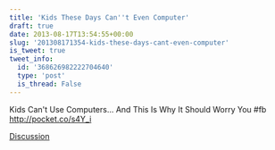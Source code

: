 ```yaml
---
title: 'Kids These Days Can''t Even Computer'
draft: true
date: 2013-08-17T13:54:55+00:00
slug: '201308171354-kids-these-days-cant-even-computer'
is_tweet: true
tweet_info:
  id: '368626982222704640'
  type: 'post'
  is_thread: False
---
```




Kids Can't Use Computers... And This Is Why It Should Worry You #fb <http://pocket.co/s4Y_i>

[Discussion](https://x.com/sytelus/status/368626982222704640)
